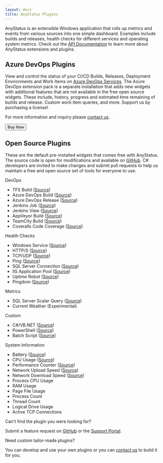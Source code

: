 ```yaml
---
layout: docs
title: AnyStatus Plugins
---
```


AnyStatus is an extensible Windows application that rolls up metrics and events from various sources into one simple dashboard. Examples include builds and releases, health checks for different services and operating system metrics.
Check out the [API Documentation](/docs/api) to learn more about AnyStatus extensions and plugins.

## Azure DevOps Plugins

View and control the status of your CI/CD Builds, Releases, Deployment Environments and Work Items on [Azure DevOps Services](https://azure.microsoft.com/en-us/services/devops/). The Azure DevOps extension pack is a separate installation that adds new widgets with additional features that are not available in the free open source widgets. These include, history, progress and estimated time remaining of builds and release. Custom work item queries, and more. Support us by purchasing a license!

For more information and inquiry please [contact us](mailto:info@anystat.us).

<p>
    <form action="https://www.paypal.com/cgi-bin/webscr" method="post" target="_top">
        <button class="btn btn-warning" onclick="ga('send', 'event', 'Buy', 'Azure DevOps');">Buy Now</button> 
        <input type="hidden" name="cmd" value="_s-xclick">
        <input type="hidden" name="hosted_button_id" value="DSSVLGELMML32">
        <img alt="Buy Now" src="https://www.paypalobjects.com/en_US/i/scr/pixel.gif" width="1" height="1">
    </form>
</p>

## Open Source Plugins

These are the default pre-installed widgets that comes free with AnyStatus. The source code is open for modifications and available on [GitHub](https://github.com/AnyStatus/Plugins/tree/master/src/AnyStatus.Plugins/Widgets/DevOps/TFS/Build). C# developers are invited to make changes and submit pull requests to help us maintain a free and open source set of tools for everyone to use.

<p class="lead">DevOps</p>

- TFS Build ([Source](https://github.com/AnyStatus/Plugins/tree/master/src/AnyStatus.Plugins/Widgets/DevOps/Microsoft/TFS/Build))
- Azure DevOps Build ([Source](https://github.com/AnyStatus/Plugins/tree/master/src/AnyStatus.Plugins/Widgets/DevOps/Microsoft/VSTS/Build))
- Azure DevOps Release ([Source](https://github.com/AnyStatus/Plugins/tree/master/src/AnyStatus.Plugins/Widgets/DevOps/Microsoft/VSTS/Release))
- Jenkins Job ([Source](https://github.com/AnyStatus/Plugins/tree/master/src/AnyStatus.Plugins/Widgets/DevOps/Jenkins/Job))
- Jenkins View ([Source](https://github.com/AnyStatus/Plugins/tree/master/src/AnyStatus.Plugins/Widgets/DevOps/Jenkins/View))
- AppVeyor Build ([Source](https://github.com/AnyStatus/Plugins/tree/master/src/AnyStatus.Plugins/Widgets/DevOps/AppVeyor/Build))
- TeamCity Build ([Source](https://github.com/AnyStatus/Plugins/tree/master/src/AnyStatus.Plugins/Widgets/DevOps/TeamCity/Build))
- Coveralls Code Coverage ([Source](https://github.com/AnyStatus/Plugins/tree/master/src/AnyStatus.Plugins/Widgets/DevOps/Coveralls))

<p class="lead">Health Checks</p>

- Windows Service ([Source](https://github.com/AnyStatus/Plugins/tree/master/src/AnyStatus.Plugins/Widgets/HealthChecks/WindowsService))
- HTTP/S ([Source](https://github.com/AnyStatus/Plugins/tree/master/src/AnyStatus.Plugins/Widgets/HealthChecks/HTTP))
- TCP/UDP ([Source](https://github.com/AnyStatus/Plugins/tree/master/src/AnyStatus.Plugins/Widgets/HealthChecks/PortCheck))
- Ping ([Source](https://github.com/AnyStatus/Plugins/tree/master/src/AnyStatus.Plugins/Widgets/HealthChecks/Ping))
- SQL Server Connection ([Source](https://github.com/AnyStatus/Plugins/tree/master/src/AnyStatus.Plugins/Widgets/HealthChecks/SqlServer/Connection))
- IIS Application Pool ([Source](https://github.com/AnyStatus/Plugins/tree/master/src/AnyStatus.Plugins/Widgets/HealthChecks/IIS/AppPool))
- Uptime Robot ([Source](https://github.com/AnyStatus/Plugins/tree/master/src/AnyStatus.Plugins/Widgets/HealthChecks/UptimeRobot))
- Pingdom ([Source](https://github.com/AnyStatus/Plugins/tree/master/src/AnyStatus.Plugins/Widgets/HealthChecks/Pingdom))

<p class="lead">Metrics</p>

- SQL Server Scalar Query ([Source](https://github.com/AnyStatus/Plugins/tree/master/src/AnyStatus.Plugins/Widgets/Metrics/SqlServer/ScalarQuery))
- Current Weather (Experimental)

<p class="lead">Custom</p>

- C#/VB.NET ([Source](https://github.com/AnyStatus/Plugins/tree/master/src/AnyStatus.Plugins/Widgets/Custom/NET))
- PowerShell ([Source](https://github.com/AnyStatus/Plugins/tree/master/src/AnyStatus.Plugins/Widgets/Custom/PowerShell))
- Batch Script ([Source](https://github.com/AnyStatus/Plugins/tree/master/src/AnyStatus.Plugins/Widgets/Custom/BatchFile))

<p class="lead">System Information</p>

- Battery ([Source](https://github.com/AnyStatus/Plugins/blob/master/src/AnyStatus.Plugins/Widgets/Metrics/Battery/BatteryStatusQuery.cs))
- CPU Usage ([Source](https://github.com/AnyStatus/Plugins/tree/master/src/AnyStatus.Plugins/Widgets/Metrics/CPU/Usage))
- Performance Counter ([Source](https://github.com/AnyStatus/Plugins/tree/master/src/AnyStatus.Plugins/Widgets/Metrics/PerformanceCounters))
- Network Upload Speed ([Source](https://github.com/AnyStatus/Plugins/tree/master/src/AnyStatus.Plugins/Widgets/Metrics/NetworkSpeed))
- Network Download Speed ([Source](https://github.com/AnyStatus/Plugins/tree/master/src/AnyStatus.Plugins/Widgets/Metrics/NetworkSpeed))
- Process CPU Usage
- RAM Usage
- Page File Usage
- Process Count
- Thread Count
- Logical Drive Usage
- Active TCP Connections

<p class="lead">Can't find the plugin you were looking for?</p>

Submit a feature request on [GitHub](https://github.com/AnyStatus/Support/issues) or the [Support Portal](https://anystatus.helprace.com/s1-general/ideas).

<p class="lead">Need custom tailor-made plugins?</p>

You can develop and use your own plugins or you can [contact us](mailto:info@anystat.us) to build it for you.
